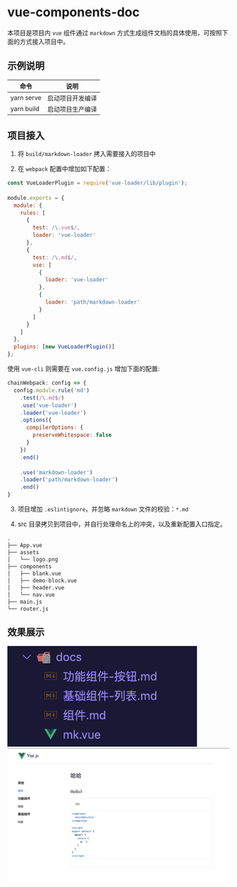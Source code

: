 # vue-components-doc

本项目是项目内 `vue` 组件通过 `markdown` 方式生成组件文档的具体使用，可按照下面的方式接入项目中。

## 示例说明

命令 | 说明
--|--
yarn serve | 启动项目开发编译
yarn build | 启动项目生产编译

## 项目接入

1. 将 `build/markdown-loader` 拷入需要接入的项目中

2. 在 `webpack` 配置中增加如下配置：

```js
const VueLoaderPlugin = require('vue-loader/lib/plugin');

module.exports = {
  module: {
    rules: [
      {
        test: /\.vue$/,
        loader: 'vue-loader'
      },
      {
        test: /\.md$/,
        use: [
          {
            loader: 'vue-loader'
          },
          {
            loader: 'path/markdown-loader'
          }
        ]
      }
    ]
  },
  plugins: [new VueLoaderPlugin()]
};
```
使用 `vue-cli` 则需要在 `vue.config.js` 增加下面的配置:

```js
chainWebpack: config => {
  config.module.rule('md')
    .test(/\.md$/)
    .use('vue-loader')
    .loader('vue-loader')
    .options({
      compilerOptions: {
        preserveWhitespace: false
      }
    })
    .end()

    .use('markdown-loader')
    .loader('path/markdown-loader')
    .end()
}
```

3. 项目增加 `.eslintignore`，并忽略 `markdown` 文件的校验：`*.md`

4. src 目录拷贝到项目中，并自行处理命名上的冲突，以及重新配置入口指定。

```
.
├── App.vue
├── assets
│   └── logo.png
├── components
│   ├── blank.vue
│   ├── demo-block.vue
│   ├── header.vue
│   └── nav.vue
├── main.js
└── router.js
```

## 效果展示

![组件](./images/组件.png)
![示例](./images/示例.png)